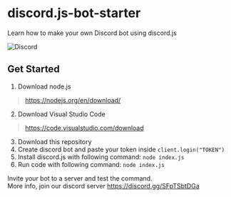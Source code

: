 # discord.js-bot-starter
Learn how to make your own Discord bot using discord.js

![Discord](https://1000logos.net/wp-content/uploads/2021/04/Discord-logo.png)  

## Get Started  
1. Download node.js 
> https://nodejs.org/en/download/
2. Download Visual Studio Code
> https://code.visualstudio.com/download
3. Download this repository
4. Create discord bot and paste your token inside `client.login("TOKEN")`  
5. Install discord.js with following command:  `node index.js`
6. Run code with following command:  `node index.js`  

Invite your bot to a server and test the command.  
More info, join our discord server https://discord.gg/SFpTSbtDGa
